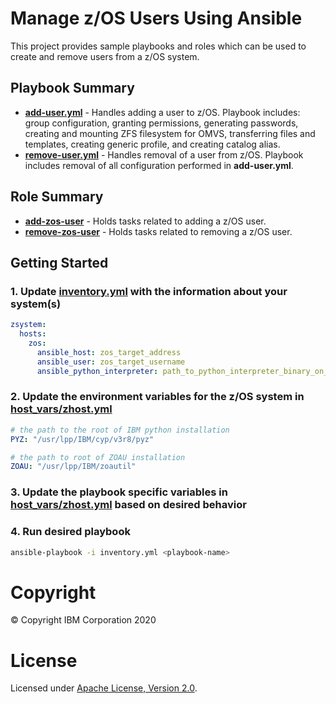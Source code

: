 # Manage z/OS Users Using Ansible

This project provides sample playbooks and roles which can be used to create and remove users from a z/OS system.

## Playbook Summary

- [**add-user.yml**](add-user.yml) - Handles adding a user to z/OS. Playbook includes: group configuration, granting permissions, generating passwords, creating and mounting ZFS filesystem for OMVS, transferring files and templates, creating generic profile, and creating catalog alias.
- [**remove-user.yml**](remove-user.yml) - Handles removal of a user from z/OS. Playbook includes removal of all configuration performed in **add-user.yml**.

## Role Summary

- [**add-zos-user**](roles/add-zos-user/README.md) - Holds tasks related to adding a z/OS user.
- [**remove-zos-user**](roles/remove-zos-user/README.md) - Holds tasks related to removing a z/OS user.

## Getting Started

### 1. Update [inventory.yml](inventory.yml) with the information about your system(s)

```yaml
zsystem:
  hosts:
    zos:
      ansible_host: zos_target_address
      ansible_user: zos_target_username
      ansible_python_interpreter: path_to_python_interpreter_binary_on_zos_target
```

### 2. Update the environment variables for the z/OS system in [host_vars/zhost.yml](host_vars/zhost.yml)

```yaml
# the path to the root of IBM python installation
PYZ: "/usr/lpp/IBM/cyp/v3r8/pyz"

# the path to root of ZOAU installation
ZOAU: "/usr/lpp/IBM/zoautil"
```

### 3. Update the playbook specific variables in [host_vars/zhost.yml](host_vars/zhost.yml) based on desired behavior

### 4. Run desired playbook

```bash
ansible-playbook -i inventory.yml <playbook-name>
```

# Copyright

© Copyright IBM Corporation 2020

# License

Licensed under [Apache License,
Version 2.0](https://opensource.org/licenses/Apache-2.0).
